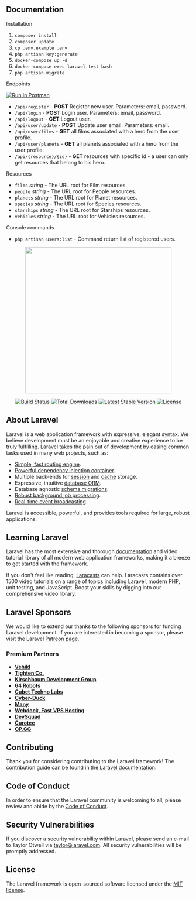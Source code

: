 ## Documentation

Installation
1. ``composer install``
2. ``composer update``
2. ``cp .env.example .env``
4. ``php artisan key:generate``
5. ``docker-compose up -d``
6. ``docker-compose exec laravel.test bash``
7. ``php artisan migrate``

Endpoints

[![Run in Postman](https://run.pstmn.io/button.svg)](https://app.getpostman.com/run-collection/15900003-1211ec33-886b-4e89-84eb-0ff7bc257163?action=collection%2Ffork&collection-url=entityId%3D15900003-1211ec33-886b-4e89-84eb-0ff7bc257163%26entityType%3Dcollection%26workspaceId%3D8e801ffd-0623-4421-91a0-7763a74fbaaf)
- ``/api/register`` - **POST** Register new user. Parameters: email, password.
- ``/api/login`` - **POST** Login user. Parameters: email, password.
- ``/api/logout`` - **GET** Logout user.
- ``/api/user/update`` - **POST** Update user email. Parameters: email.
- ``/api/user/films`` - **GET** all films associated with a hero from the user profile.
- ``/api/user/planets`` - **GET** all planets associated with a hero from the user profile.
- ``/api/{resource}/{id}`` - **GET** resources with specific id - a user can only get resources that belong to his hero.

Resources
- ``films`` _string_ - The URL root for Film resources.
- ``people`` _string_ - The URL root for People resources.
- ``planets`` _string_ - The URL root for Planet resources.
- ``species`` _string_ - The URL root for Species resources.
- ``starships`` _string_ - The URL root for Starships resources.
- ``vehicles``  _string_ - The URL root for Vehicles resources.

Console commands
- ``php artisan users:list`` - Command return list of registered users.

<p align="center"><a href="https://laravel.com" target="_blank"><img src="https://raw.githubusercontent.com/laravel/art/master/logo-lockup/5%20SVG/2%20CMYK/1%20Full%20Color/laravel-logolockup-cmyk-red.svg" width="400"></a></p>

<p align="center">
<a href="https://travis-ci.org/laravel/framework"><img src="https://travis-ci.org/laravel/framework.svg" alt="Build Status"></a>
<a href="https://packagist.org/packages/laravel/framework"><img src="https://img.shields.io/packagist/dt/laravel/framework" alt="Total Downloads"></a>
<a href="https://packagist.org/packages/laravel/framework"><img src="https://img.shields.io/packagist/v/laravel/framework" alt="Latest Stable Version"></a>
<a href="https://packagist.org/packages/laravel/framework"><img src="https://img.shields.io/packagist/l/laravel/framework" alt="License"></a>
</p>

## About Laravel

Laravel is a web application framework with expressive, elegant syntax. We believe development must be an enjoyable and creative experience to be truly fulfilling. Laravel takes the pain out of development by easing common tasks used in many web projects, such as:

- [Simple, fast routing engine](https://laravel.com/docs/routing).
- [Powerful dependency injection container](https://laravel.com/docs/container).
- Multiple back-ends for [session](https://laravel.com/docs/session) and [cache](https://laravel.com/docs/cache) storage.
- Expressive, intuitive [database ORM](https://laravel.com/docs/eloquent).
- Database agnostic [schema migrations](https://laravel.com/docs/migrations).
- [Robust background job processing](https://laravel.com/docs/queues).
- [Real-time event broadcasting](https://laravel.com/docs/broadcasting).

Laravel is accessible, powerful, and provides tools required for large, robust applications.

## Learning Laravel

Laravel has the most extensive and thorough [documentation](https://laravel.com/docs) and video tutorial library of all modern web application frameworks, making it a breeze to get started with the framework.

If you don't feel like reading, [Laracasts](https://laracasts.com) can help. Laracasts contains over 1500 video tutorials on a range of topics including Laravel, modern PHP, unit testing, and JavaScript. Boost your skills by digging into our comprehensive video library.

## Laravel Sponsors

We would like to extend our thanks to the following sponsors for funding Laravel development. If you are interested in becoming a sponsor, please visit the Laravel [Patreon page](https://patreon.com/taylorotwell).

### Premium Partners

- **[Vehikl](https://vehikl.com/)**
- **[Tighten Co.](https://tighten.co)**
- **[Kirschbaum Development Group](https://kirschbaumdevelopment.com)**
- **[64 Robots](https://64robots.com)**
- **[Cubet Techno Labs](https://cubettech.com)**
- **[Cyber-Duck](https://cyber-duck.co.uk)**
- **[Many](https://www.many.co.uk)**
- **[Webdock, Fast VPS Hosting](https://www.webdock.io/en)**
- **[DevSquad](https://devsquad.com)**
- **[Curotec](https://www.curotec.com/services/technologies/laravel/)**
- **[OP.GG](https://op.gg)**

## Contributing

Thank you for considering contributing to the Laravel framework! The contribution guide can be found in the [Laravel documentation](https://laravel.com/docs/contributions).

## Code of Conduct

In order to ensure that the Laravel community is welcoming to all, please review and abide by the [Code of Conduct](https://laravel.com/docs/contributions#code-of-conduct).

## Security Vulnerabilities

If you discover a security vulnerability within Laravel, please send an e-mail to Taylor Otwell via [taylor@laravel.com](mailto:taylor@laravel.com). All security vulnerabilities will be promptly addressed.

## License

The Laravel framework is open-sourced software licensed under the [MIT license](https://opensource.org/licenses/MIT).
